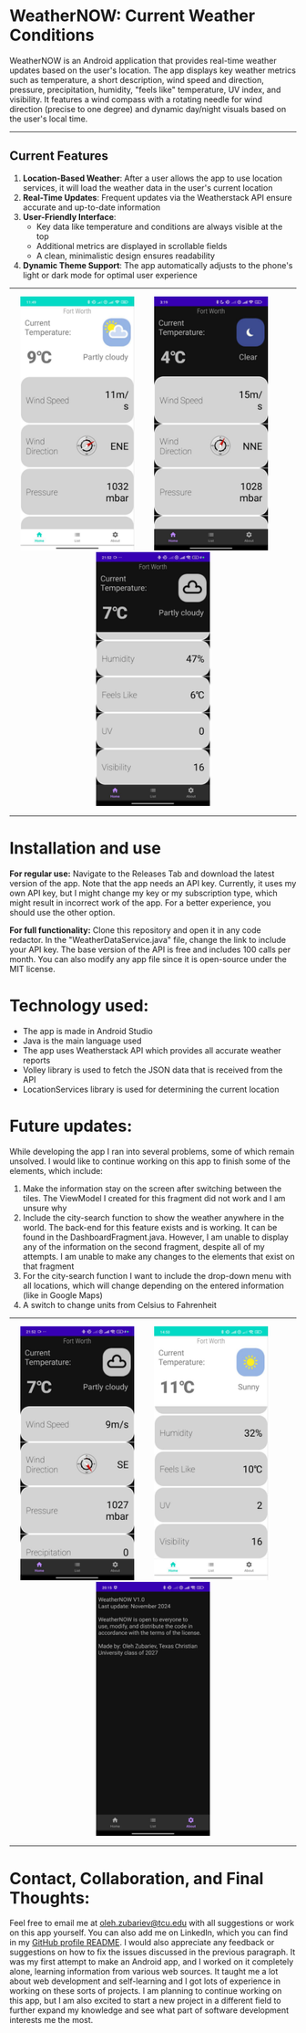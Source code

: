 # WeatherNOW: Current Weather Conditions 

WeatherNOW is an Android application that provides real-time weather updates based on the user's location. The app displays key weather metrics such as temperature, a short description, wind speed and direction, pressure, precipitation, humidity, "feels like" temperature, UV index, and visibility. It features a wind compass with a rotating needle for wind direction (precise to one degree) and dynamic day/night visuals based on the user's local time.

---

## **Current Features**

1. **Location-Based Weather**: After a user allows the app to use location services, it will load the weather data in the user's current location
2. **Real-Time Updates**: Frequent updates via the Weatherstack API ensure accurate and up-to-date information
3. **User-Friendly Interface**: 
   - Key data like temperature and conditions are always visible at the top
   - Additional metrics are displayed in scrollable fields
   - A clean, minimalistic design ensures readability
4. **Dynamic Theme Support**: The app automatically adjusts to the phone's light or dark mode for optimal user experience

---

<p align="center">
<img src="images/Weatherapp2.jpg" alt="App Screenshot" width="200"> &nbsp; &nbsp; &nbsp; &nbsp; <img src="images/Weatherapp1.jpg" alt="App Screenshot" width="200"> &nbsp; &nbsp; &nbsp; &nbsp; <img src="images/Weatherapp4.jpg" alt="App Screenshot" width="200"> 
</p>

---

# Installation and use

**For regular use:** Navigate to the Releases Tab and download the latest version of the app. Note that the app needs an API key. Currently, it uses my own API key, but I might change my key or my subscription type, which might result in incorrect work of the app. For a better experience, you should use the other option.

**For full functionality:** Clone this repository and open it in any code redactor. In the "WeatherDataService.java" file, change the link to include your API key. The base version of the API is free and includes 100 calls per month. You can also modify any app file since it is open-source under the MIT license. 

# Technology used:

- The app is made in Android Studio
- Java is the main language used
- The app uses Weatherstack API which provides all accurate weather reports
- Volley library is used to fetch the JSON data that is received from the API
- LocationServices library is used for determining the current location

# Future updates:

While developing the app I ran into several problems, some of which remain unsolved. I would like to continue working on this app to finish some of the elements, which include:
1. Make the information stay on the screen after switching between the tiles. The ViewModel I created for this fragment did not work and I am unsure why
2. Include the city-search function to show the weather anywhere in the world. The back-end for this feature exists and is working. It can be found in the DashboardFragment.java. However, I am unable to display any of the information on the second fragment, despite all of my attempts. I am unable to make any changes to the elements that exist on that fragment
3. For the city-search function I want to include the drop-down menu with all locations, which will change depending on the entered information (like in Google Maps)
4. A switch to change units from Celsius to Fahrenheit
   
---

<p align="center">
<img src="images/Weatherapp5.jpg" alt="App Screenshot" width="200"> &nbsp; &nbsp; &nbsp; &nbsp; <img src="images/Weatherapp3.jpg" alt="App Screenshot" width="200"> &nbsp; &nbsp; &nbsp; &nbsp; <img src="images/Weatherapp6.jpg" alt="App Screenshot" width="200">
</p>

---

# Contact, Collaboration, and Final Thoughts:
Feel free to email me at [oleh.zubariev@tcu.edu](mailto:oleh.zubariev@tcu.edu)  with all suggestions or work on this app yourself. You can also add me on LinkedIn, which you can find in my [GitHub profile README](https://github.com/olehzu). I would also appreciate any feedback or suggestions on how to fix the issues discussed in the previous paragraph. It was my first attempt to make an Android app, and I worked on it completely alone, learning information from various web sources. It taught me a lot about web development and self-learning and I got lots of experience in working on these sorts of projects. I am planning to continue working on this app, but I am also excited to start a new project in a different field to further expand my knowledge and see what part of software development interests me the most. 
